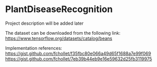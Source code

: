 # PlantDiseaseRecognition

Project description will be added later

The dataset can be downloaded from the following link: https://www.tensorflow.org/datasets/catalog/beans

Implementation references:  
https://gist.github.com/fchollet/f35fbc80e066a49d65f1688a7e99f069
https://gist.github.com/fchollet/7eb39b44eb9e16e59632d25fb3119975


